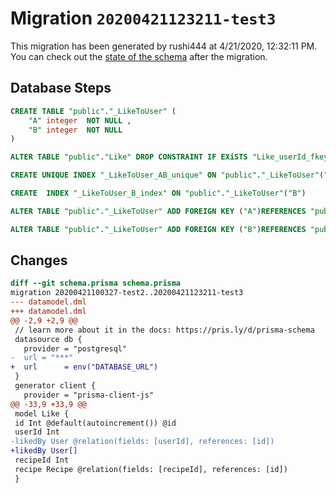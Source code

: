 # Migration `20200421123211-test3`

This migration has been generated by rushi444 at 4/21/2020, 12:32:11 PM.
You can check out the [state of the schema](./schema.prisma) after the migration.

## Database Steps

```sql
CREATE TABLE "public"."_LikeToUser" (
    "A" integer  NOT NULL ,
    "B" integer  NOT NULL 
) 

ALTER TABLE "public"."Like" DROP CONSTRAINT IF EXiSTS "Like_userId_fkey";

CREATE UNIQUE INDEX "_LikeToUser_AB_unique" ON "public"."_LikeToUser"("A","B")

CREATE  INDEX "_LikeToUser_B_index" ON "public"."_LikeToUser"("B")

ALTER TABLE "public"."_LikeToUser" ADD FOREIGN KEY ("A")REFERENCES "public"."Like"("id") ON DELETE CASCADE  ON UPDATE CASCADE

ALTER TABLE "public"."_LikeToUser" ADD FOREIGN KEY ("B")REFERENCES "public"."User"("id") ON DELETE CASCADE  ON UPDATE CASCADE
```

## Changes

```diff
diff --git schema.prisma schema.prisma
migration 20200421100327-test2..20200421123211-test3
--- datamodel.dml
+++ datamodel.dml
@@ -2,9 +2,9 @@
 // learn more about it in the docs: https://pris.ly/d/prisma-schema
 datasource db {
   provider = "postgresql"
-  url = "***"
+  url      = env("DATABASE_URL")
 }
 generator client {
   provider = "prisma-client-js"
@@ -33,9 +33,9 @@
 model Like {
 id Int @default(autoincrement()) @id
 userId Int
-likedBy User @relation(fields: [userId], references: [id])
+likedBy User[]
 recipeId Int
 recipe Recipe @relation(fields: [recipeId], references: [id])
 }
```


